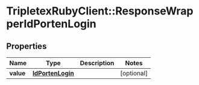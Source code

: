 # TripletexRubyClient::ResponseWrapperIdPortenLogin

## Properties
Name | Type | Description | Notes
------------ | ------------- | ------------- | -------------
**value** | [**IdPortenLogin**](IdPortenLogin.md) |  | [optional] 



